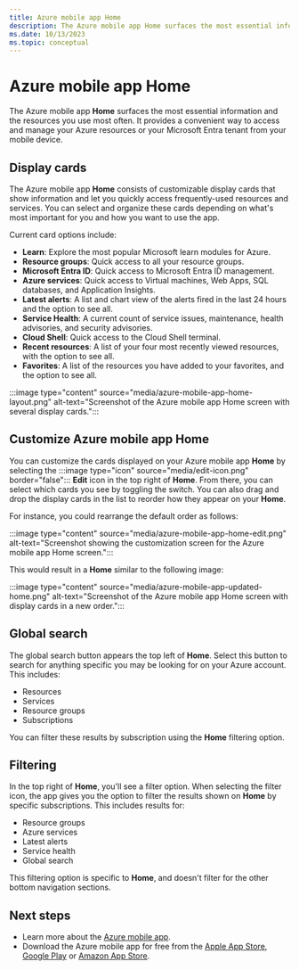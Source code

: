 ```yaml
---
title: Azure mobile app Home
description: The Azure mobile app Home surfaces the most essential information and the resources you use most often.
ms.date: 10/13/2023
ms.topic: conceptual
---
```


# Azure mobile app Home

The Azure mobile app **Home** surfaces the most essential information and the resources you use most often. It provides a convenient way to access and manage your Azure resources or your Microsoft Entra tenant from your mobile device.

## Display cards

The Azure mobile app **Home** consists of customizable display cards that show information and let you quickly access frequently-used resources and services. You can select and organize these cards depending on what's most important for you and how you want to use the app.

Current card options include:

- **Learn**: Explore the most popular Microsoft learn modules for Azure.
- **Resource groups**: Quick access to all your resource groups.
- **Microsoft Entra ID**: Quick access to Microsoft Entra ID management.
- **Azure services**: Quick access to Virtual machines, Web Apps, SQL databases, and Application Insights.
- **Latest alerts**: A list and chart view of the alerts fired in the last 24 hours and the option to see all.
- **Service Health**: A current count of service issues, maintenance, health advisories, and security advisories.
- **Cloud Shell**: Quick access to the Cloud Shell terminal.
- **Recent resources**: A list of your four most recently viewed resources, with the option to see all.
- **Favorites**: A list of the resources you have added to your favorites, and the option to see all.

:::image type="content" source="media/azure-mobile-app-home-layout.png" alt-text="Screenshot of the Azure mobile app Home screen with several display cards."::: 

## Customize Azure mobile app Home

You can customize the cards displayed on your Azure mobile app **Home** by selecting the :::image type="icon" source="media/edit-icon.png" border="false"::: **Edit** icon in the top right of **Home**. From there, you can select which cards you see by toggling the switch. You can also drag and drop the display cards in the list to reorder how they appear on your **Home**.

For instance, you could rearrange the default order as follows:

:::image type="content" source="media/azure-mobile-app-home-edit.png" alt-text="Screenshot showing the customization screen for the Azure mobile app Home screen.":::

This would result in a **Home** similar to the following image:

:::image type="content" source="media/azure-mobile-app-updated-home.png" alt-text="Screenshot of the Azure mobile app Home screen with display cards in a new order.":::

## Global search

The global search button appears the top left of **Home**. Select this button to search for anything specific you may be looking for on your Azure account. This includes:

- Resources
- Services
- Resource groups
- Subscriptions

You can filter these results by subscription using the **Home** filtering option.

## Filtering

In the top right of **Home**, you'll see a filter option. When selecting the filter icon, the app gives you the option to filter the results shown on **Home** by specific subscriptions. This includes results for:

- Resource groups
- Azure services
- Latest alerts
- Service health
- Global search

This filtering option is specific to **Home**, and doesn't filter for the other bottom navigation sections.

## Next steps

- Learn more about the [Azure mobile app](overview.md).
- Download the Azure mobile app for free from the [Apple App Store](https://aka.ms/azureapp/ios/doc), [Google Play](https://aka.ms/azureapp/android/doc) or [Amazon App Store](https://aka.ms/azureapp/amazon/doc).

